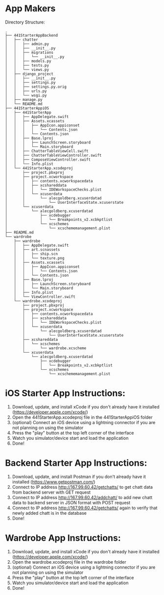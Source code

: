 # App Makers

Directory Structure:

```
.
├── 441StarterAppBackend
│   ├── chatter
│   │   ├── admin.py
│   │   ├── __init__.py
│   │   ├── migrations
│   │   │   └── __init__.py
│   │   ├── models.py
│   │   ├── tests.py
│   │   └── views.py
│   ├── django_project
│   │   ├── __init__.py
│   │   ├── settings.py
│   │   ├── settings.py.orig
│   │   ├── urls.py
│   │   └── wsgi.py
│   ├── manage.py
│   └── README.md
├── 441StarterAppiOS
│   ├── 441StarterApp
│   │   ├── AppDelegate.swift
│   │   ├── Assets.xcassets
│   │   │   ├── AppIcon.appiconset
│   │   │   │   └── Contents.json
│   │   │   └── Contents.json
│   │   ├── Base.lproj
│   │   │   ├── LaunchScreen.storyboard
│   │   │   └── Main.storyboard
│   │   ├── ChatterTableViewCell.swift
│   │   ├── ChatterTableViewController.swift
│   │   ├── ComposeViewController.swift
│   │   └── Info.plist
│   └── 441StarterApp.xcodeproj
│       ├── project.pbxproj
│       ├── project.xcworkspace
│       │   ├── contents.xcworkspacedata
│       │   ├── xcshareddata
│       │   │   └── IDEWorkspaceChecks.plist
│       │   └── xcuserdata
│       │       └── alecgoldberg.xcuserdatad
│       │           └── UserInterfaceState.xcuserstate
│       └── xcuserdata
│           └── alecgoldberg.xcuserdatad
│               ├── xcdebugger
│               │   └── Breakpoints_v2.xcbkptlist
│               └── xcschemes
│                   └── xcschememanagement.plist
├── README.md
└── wardrobe
    ├── wardrobe
    │   ├── AppDelegate.swift
    │   ├── art.scnassets
    │   │   ├── ship.scn
    │   │   └── texture.png
    │   ├── Assets.xcassets
    │   │   ├── AppIcon.appiconset
    │   │   │   └── Contents.json
    │   │   └── Contents.json
    │   ├── Base.lproj
    │   │   ├── LaunchScreen.storyboard
    │   │   └── Main.storyboard
    │   ├── Info.plist
    │   └── ViewController.swift
    └── wardrobe.xcodeproj
        ├── project.pbxproj
        ├── project.xcworkspace
        │   ├── contents.xcworkspacedata
        │   ├── xcshareddata
        │   │   └── IDEWorkspaceChecks.plist
        │   └── xcuserdata
        │       └── alecgoldberg.xcuserdatad
        │           └── UserInterfaceState.xcuserstate
        ├── xcshareddata
        │   └── xcschemes
        │       └── wardrobe.xcscheme
        └── xcuserdata
            └── alecgoldberg.xcuserdatad
                ├── xcdebugger
                │   └── Breakpoints_v2.xcbkptlist
                └── xcschemes
                    └── xcschememanagement.plist

```

# iOS Starter App Instructions:

1.  Download, update, and install xCode if you don't already have it installed (https://developer.apple.com/xcode/)
2.  Open the 441StarterApp.xcodeproj file in the 441StarterAppiOS folder
3.  (optional) Connect an iOS device using a lightning connector if you are not planning on using the simulator
4.  Press the "play" button at the top left corner of the interface
5.  Watch you simulator/device start and load the application
6.  Done!

# Backend Starter App Instructions:
1. Download, update, and install Postman if you don't already have it installed (https://www.getpostman.com/)
2. Connect to IP address http://167.99.60.42/getchatts/ to get chatt data from backend server with GET request
3. Connect to IP address http://167.99.60.42/addchatt/ to add new chatt data to backend server in JSON format with POST request
4. Connect to IP address http://167.99.60.42/getchatts/ again to verify that newly added chatt is in the database
5. Done!

# Wardrobe App Instructions:

1.  Download, update, and install xCode if you don't already have it installed (https://developer.apple.com/xcode/)
2.  Open the wardrobe.xcodeproj file in the wardrobe folder
3.  (optional) Connect an iOS device using a lightning connector if you are not planning on using the simulator
4.  Press the "play" button at the top left corner of the interface
5.  Watch you simulator/device start and load the application
6.  Done!